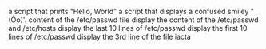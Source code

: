 a script that prints “Hello, World”
a script that displays a confused smiley "(Ôo)'.
content of the /etc/passwd file
display the content of the /etc/passwd and /etc/hosts
display the last 10 lines of /etc/passwd
display the first 10 lines of /etc/passwd
display the 3rd line of the file iacta
